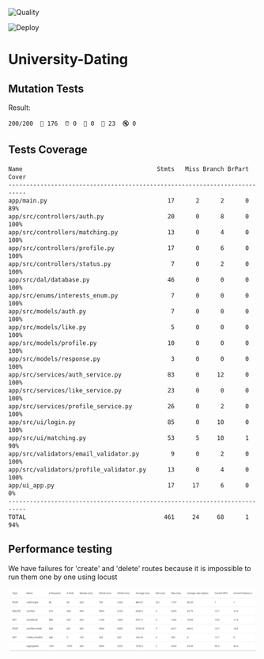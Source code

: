 ![Quality](https://github.com/SQR-Project/University-Dating/actions/workflows/quality.yaml/badge.svg)

![Deploy](https://github.com/SQR-Project/University-Dating/actions/workflows/deploy.yaml/badge.svg)

# University-Dating

## Mutation Tests

Result:

`200/200  🎉 176  ⏰ 0  🤔 0  🙁 23  🔇 0`

## Tests Coverage

```
Name                                      Stmts   Miss Branch BrPart  Cover
---------------------------------------------------------------------------
app/main.py                                  17      2      2      0    89%
app/src/controllers/auth.py                  20      0      8      0   100%
app/src/controllers/matching.py              13      0      4      0   100%
app/src/controllers/profile.py               17      0      6      0   100%
app/src/controllers/status.py                 7      0      2      0   100%
app/src/dal/database.py                      46      0      0      0   100%
app/src/enums/interests_enum.py               7      0      0      0   100%
app/src/models/auth.py                        7      0      0      0   100%
app/src/models/like.py                        5      0      0      0   100%
app/src/models/profile.py                    10      0      0      0   100%
app/src/models/response.py                    3      0      0      0   100%
app/src/services/auth_service.py             83      0     12      0   100%
app/src/services/like_service.py             23      0      0      0   100%
app/src/services/profile_service.py          26      0      2      0   100%
app/src/ui/login.py                          85      0     10      0   100%
app/src/ui/matching.py                       53      5     10      1    90%
app/src/validators/email_validator.py         9      0      2      0   100%
app/src/validators/profile_validator.py      13      0      4      0   100%
app/ui_app.py                                17     17      6      0     0%
---------------------------------------------------------------------------
TOTAL                                       461     24     68      1    94%
```

## Performance testing

We have failures for 'create' and 'delete' routes because it is impossible to run them one by one using locust

![Performance testing](/images/performance.png)